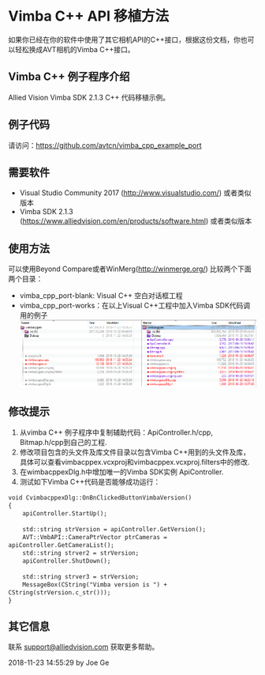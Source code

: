 # Vimba C++ API 移植方法
如果你已经在你的软件中使用了其它相机API的C++接口，根据这份文档，你也可以轻松换成AVT相机的Vimba C++接口。

## Vimba C++ 例子程序介绍
Allied Vision Vimba SDK 2.1.3 C++ 代码移植示例。


## 例子代码
请访问：https://github.com/avtcn/vimba_cpp_example_port 

## 需要软件
* Visual Studio Community 2017 (http://www.visualstudio.com/) 或者类似版本
* Vimba SDK 2.1.3 (https://www.alliedvision.com/en/products/software.html) 或者类似版本

## 使用方法
可以使用Beyond Compare或者WinMerg(http://winmerge.org/) 比较两个下面两个目录：
* vimba_cpp_port-blank: Visual C++ 空白对话框工程
* vimba_cpp_port-works：在以上Visual C++工程中加入Vimba SDK代码调用的例子
![改动文件对比](beyond-compare-list.png)


## 修改提示
1. 从vimba C++ 例子程序中复制辅助代码：ApiController.h/cpp, Bitmap.h/cpp到自己的工程.
2. 修改项目包含的头文件及库文件目录以包含Vimba C++用到的头文件及库，具体可以查看vimbacppex.vcxproj和vimbacppex.vcxproj.filters中的修改.
3. 在wimbacppexDlg.h中增加唯一的Vimba SDK实例 ApiController.
4. 测试如下Vimba C++代码是否能够成功运行：
```
void CvimbacppexDlg::OnBnClickedButtonVimbaVersion()
{
	apiController.StartUp();
	  
	std::string strVersion = apiController.GetVersion();
	AVT::VmbAPI::CameraPtrVector ptrCameras = apiController.GetCameraList();	
	std::string strver2 = strVersion;
	apiController.ShutDown();
	
	std::string strver3 = strVersion;
	MessageBox(CString("Vimba version is ") + CString(strVersion.c_str()));
}
```


## 其它信息
联系 support@alliedvision.com 获取更多帮助。



2018-11-23 14:55:29
by Joe Ge


